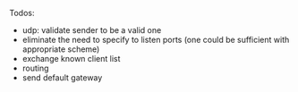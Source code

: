 Todos:
* udp: validate sender to be a valid one
* eliminate the need to specify to listen ports (one could be sufficient with appropriate scheme)
* exchange known client list
* routing
* send default gateway

